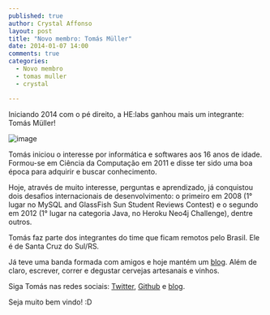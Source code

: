 ```yaml
---
published: true
author: Crystal Affonso
layout: post
title: "Novo membro: Tomás Müller"
date: 2014-01-07 14:00
comments: true
categories:
  - Novo membro
  - tomas muller
  - crystal

---
```


Iniciando 2014 com o pé direito, a HE:labs ganhou mais um integrante: Tomás Müller!

![image](/blog/images/posts/2014-01-07/tomas.jpg)

<!--more-->

Tomás iniciou o interesse por informática e softwares aos 16 anos de idade. Formou-se em Ciência da Computação em 2011 e disse ter sido uma boa época para adquirir e buscar conhecimento.

Hoje, através de muito interesse, perguntas e aprendizado, já conquistou dois desafios internacionais de desenvolvimento: o primeiro em 2008 (1° lugar no MySQL and GlassFish Sun Student Reviews Contest) e o segundo em 2012 (1° lugar na categoria Java, no Heroku Neo4j Challenge), dentre outros.

Tomás faz parte dos integrantes do time que ficam remotos pelo Brasil. Ele é de Santa Cruz do Sul/RS.

Já teve uma banda formada com amigos e hoje mantém um [blog](http://tomasmuller.com.br/). Além de claro, escrever, correr e degustar cervejas artesanais e vinhos.

Siga Tomás nas redes sociais: [Twitter](https://twitter.com/tomasmuller), [Github](https://github.com/tomasmuller) e [blog](http://tomasmuller.com.br/).

Seja muito bem vindo! :D